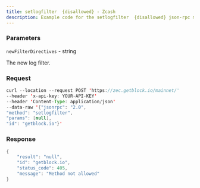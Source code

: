 ```yaml
---
title: setlogfilter  {disallowed} - Zcash
description: Example code for the setlogfilter  {disallowed} json-rpc method. Сomplete guide on how to use setlogfilter  {disallowed} json-rpc in GetBlock.io Web3 documentation.
---
```


### Parameters


`newFilterDirectives` - string

The new log filter.

### Request

``` java
curl --location --request POST 'https://zec.getblock.io/mainnet/' 
--header 'x-api-key: YOUR-API-KEY' 
--header 'Content-Type: application/json' 
--data-raw '{"jsonrpc": "2.0",
"method": "setlogfilter",
"params": [null],
"id": "getblock.io"}'
```

###  Response

``` java
{
    "result": "null",
    "id": "getblock.io",
    "status_code": 405,
    "message": "Method not allowed"
}
```

